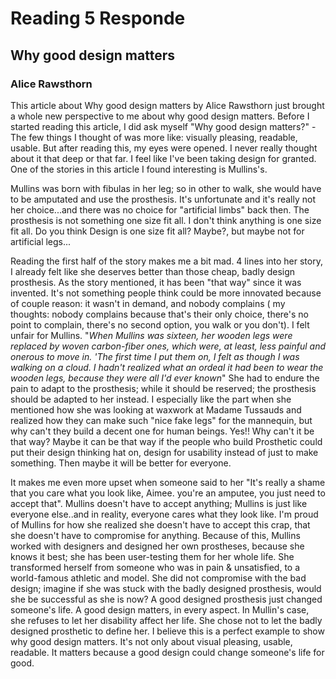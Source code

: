 # Reading 5 Responde 
## Why good design matters
### Alice Rawsthorn

This article about Why good design matters by Alice Rawsthorn just brought a whole new perspective to me about why good design matters. Before I started reading this article, I did ask myself "Why good design matters?" - The few things I thought of was more like: visually pleasing, readable, usable. But after reading this, my eyes were opened. I never really thought about it that deep or that far. I feel like I've been taking design for granted. One of the stories in this article I found interesting is Mullins's.

Mullins was born with fibulas in her leg; so in other to walk, she would have to be amputated and use the prosthesis. It's unfortunate and it's really not her choice...and there was no choice for "artificial limbs" back then. The prosthesis is not something one size fit all. I don't think anything is one size fit all. Do you think Design is one size fit all? Maybe?, but maybe not for artificial legs...

Reading the first half of the story makes me a bit mad. 4 lines into her story, I already felt like she deserves better than those cheap, badly design prosthesis. As the story mentioned, it has been "that way" since it was invented. It's not something people think could be more innovated because of couple reason: it wasn't in demand, and nobody complains ( my thoughts: nobody complains because that's their only choice, there's no point to complain, there's no second option, you walk or you don't). I felt unfair for Mullins. "*When Mullins was sixteen, her wooden legs were replaced by woven carbon-fiber ones, which were, at least, less painful and onerous to move in. 'The first time I put them on, I felt as though I was walking on a cloud. I hadn't realized what an ordeal it had been to wear the wooden legs, because they were all I'd ever known*" She had to endure the pain to adapt to the prosthesis; while it should be reserved; the prosthesis should be adapted to her instead. I especially like the part when she mentioned how she was looking at waxwork at Madame Tussauds and realized how they can make such "nice fake legs" for the mannequin, but why can't they build a decent one for human beings. Yes!! Why can't it be that way? Maybe it can be that way if the people who build Prosthetic could put their design thinking hat on, design for usability instead of just to make something. Then maybe it will be better for everyone. 

It makes me even more upset when someone said to her "It's really a shame that you care what you look like, Aimee. you're an amputee, you just need to accept that". Mullins doesn't have to accept anything; Mullins is just like everyone else..and in reality, everyone cares what they look like. I'm proud of Mullins for how she realized she doesn't have to accept this crap, that she doesn't have to compromise for anything. Because of this, Mullins worked with designers and designed her own prostheses, because she knows it best; she has been user-testing them for her whole life. She transformed herself from someone who was in pain & unsatisfied, to a world-famous athletic and model. She did not compromise with the bad design; imagine if she was stuck with the badly designed prosthesis, would she be successful as she is now? A good designed prosthesis just changed someone's life. A good design matters, in every aspect. In Mullin's case, she refuses to let her disability affect her life. She chose not to let the badly designed prosthetic to define her. I believe this is a perfect example to show why good design matters. It's not only about visual pleasing, usable, readable. It matters because a good design could change someone's life for good.
